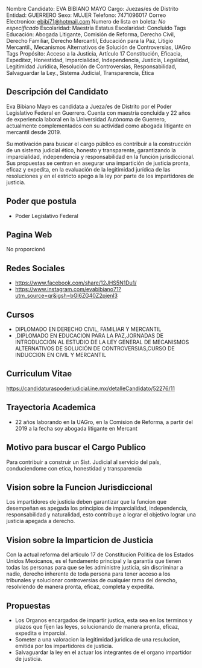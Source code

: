 Nombre Candidato: EVA BIBIANO MAYO
Cargo: Juezas/es de Distrito
Entidad: GUERRERO
Sexo: MUJER
Telefono: 7471096017
Correo Electronico: ebibi71@hotmail.com
Numero de lista en boleta: *No especificado*
Escolaridad: Maestría
Estatus Escolaridad: Concluido
Tags Educación: Abogada Litigante, Comisión de Reforma, Derecho Civil, Derecho Familiar, Derecho Mercantil, Educación para la Paz, Litigio Mercantil., Mecanismos Alternativos de Solución de Controversias, UAGro
Tags Propósito: Acceso a la Justicia, Artículo 17 Constitución, Eficacia, Expeditez, Honestidad, Imparcialidad, Independencia, Justicia, Legalidad, Legitimidad Jurídica, Resolución de Controversias, Responsabilidad, Salvaguardar la Ley., Sistema Judicial, Transparencia, Ética


## Descripción del Candidato 

Eva Bibiano Mayo es candidata a Jueza/es de Distrito por el Poder Legislativo Federal en Guerrero. Cuenta con maestría concluida y 22 años de experiencia laboral en la Universidad Autónoma de Guerrero, actualmente complementados con su actividad como abogada litigante en mercantil desde 2019.

Su motivación para buscar el cargo público es contribuir a la construcción de un sistema judicial ético, honesto y transparente, garantizando la imparcialidad, independencia y responsabilidad en la función jurisdiccional. Sus propuestas se centran en asegurar una impartición de justicia pronta, eficaz y expedita, en la evaluación de la legitimidad jurídica de las resoluciones y en el estricto apego a la ley por parte de los impartidores de justicia.


## Poder que postula

- Poder Legislativo Federal


## Pagina Web

No proporcionó


## Redes Sociales

- https://www.facebook.com/share/12JHS5N1Du1/
- https://www.instagram.com/evabibiano71?utm_source=qr&igsh=bGl6ZG40Z2pjenl3


## Cursos

- DIPLOMADO EN DERECHO CIVIL, FAMILIAR Y MERCANTIL
- ,DIPLOMADO EN EDUCACION PARA LA PAZ,JORNADAS DE INTRODUCCIÓN AL ESTUDIO DE LA LEY GENERAL DE MECANISMOS ALTERNATIVOS DE SOLUCIÓN DE CONTROVERSIAS,CURSO DE INDUCCION EN CIVIL Y MERCANTIL


## Curriculum Vitae

https://candidaturaspoderjudicial.ine.mx/detalleCandidato/52276/11


## Trayectoria Academica

- 22 años laborando en la UAGro, en la Comision de Reforma, a partir del 2019 a la fecha soy abogada litigante en Mercant


## Motivo para buscar el Cargo Publico

Para contribuir a construir un Sist. Judicial al servicio del país, conduciendome con etica, honestidad y transparencia


## Vision sobre la Funcion Jurisdiccional

Los impartidores de justicia deben garantizar que la funcion que desempeñan es apegada los principios de imparcialidad, independencia, responsabilidad y naturalidad, esto contribuye a lograr el objetivo lograr una justicia apegada a derecho.


## Vision sobre la Imparticion de Justicia

Con la actual reforma del articulo 17 de Constitucion Politica de los Estados Unidos Mexicanos, es el fundamento principal y la garantía que tienen todas las personas para que se les administre justicia, sin discriminar a nadie, derecho inherente de toda persona para tener acceso a los tribunales y solucionar controversias de cualquier rama del derecho, resolviendo de manera pronta, eficaz, completa y expedita.


## Propuestas

- Los Organos encargados de impartir justica, esta sea en los terminos y plazos que fijen las leyes, solucionando de manera pronta, eficaz, expedita e imparcial.
- Someter a una valoracion la legitimidad juridica de una resulucion, emitida por los impartidores de justicia.
- Salvaguardar la ley en el actuar los integrantes de el organo impartidor de justicia.

